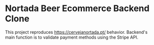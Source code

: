 # Nortada Beer Ecommerce Backend Clone
This project reproduces https://cervejanortada.pt/ behavior.
Backend's main function is to validate payment methods using the Stripe API.
